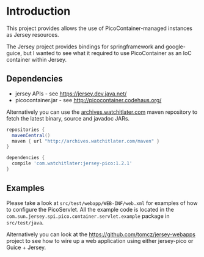 Introduction
============

This project provides allows the use of PicoContainer-managed instances as Jersey resources.

The Jersey project provides bindings for springframework and google-guice, but I wanted to see what
it required to use PicoContainer as an IoC container within Jersey.

Dependencies
------------

* jersey APIs - see https://jersey.dev.java.net/
* picocontainer.jar - see http://picocontainer.codehaus.org/

Alternatively you can use the [archives.watchitlater.com](http://archives.watchitlater.com/maven) maven
repository to fetch the latest binary, source and javadoc JARs.

```groovy
repositories {
  mavenCentral()
  maven { url "http://archives.watchitlater.com/maven" }
}

dependencies {
  compile 'com.watchitlater:jersey-pico:1.2.1'
}
```

Examples
--------

Please take a look at `src/test/webapp/WEB-INF/web.xml` for examples of how to configure the PicoServlet.
All the example code is located in the `com.sun.jersey.spi.pico.container.servlet.example` package in `src/test/java`.

Alternatively you can look at the https://github.com/tomcz/jersey-webapps project to see how to wire up
a web application using either jersey-pico or Guice + Jersey.
